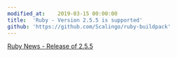 ```yaml
---
modified_at:	2019-03-15 00:00:00
title:	'Ruby - Version 2.5.5 is supported'
github: 'https://github.com/Scalingo/ruby-buildpack'
---
```


[Ruby News - Release of 2.5.5](https://www.ruby-lang.org/en/news/2019/03/15/ruby-2-5-5-released/)

